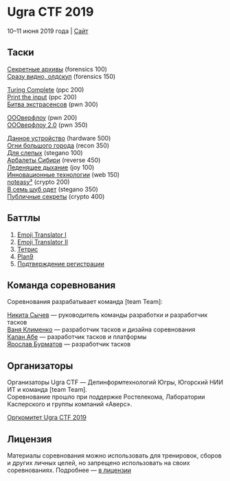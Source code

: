 # Ugra CTF 2019

10–11 июня 2019 года | [Сайт](https://ugractf.ru)

## Таски

[Секретные архивы](tasks/anonymous/) (forensics 100)  
[Сразу видно, олдскул](tasks/olds/) (forensics 150)

[Turing Complete](tasks/turing/) (ppc 200)  
[Print the input](tasks/printinput/) (ppc 200)  
[Битва экстрасенсов](tasks/extrasense/) (pwn 300)

[ОООверфлоу](tasks/oooverflow/) (pwn 200)  
[ОООверфлоу 2.0](tasks/oooverflow2/) (pwn 350)

[Данное устройство](tasks/apparatus/) (hardware 500)  
[Огни большого города](tasks/bigcitylights/) (recon 350)  
[Для слепых](tasks/blind/) (stegano 100)  
[Арбалеты Сибири](tasks/bow/) (reverse 450)  
[Леденящее дыхание](tasks/exhale/) (joy 100)  
[Инновационные технологии](tasks/modern/) (web 150)  
[noteasy³](tasks/noteasy3/) (crypto 200)  
[В семь шуб одет](tasks/onionion/) (stegano 350)  
[Публичные секреты](tasks/secrets/) (crypto 400)

## Баттлы

1. [Emoji Translator I](battles/emoji-deploy/)
2. [Emoji Translator II](battles/emoji/)
3. [Тетрис](battles/tetris/)
4. [Plan9](battles/plan/)
5. [Подтверждение регистрации](battles/signupnowhere/)

## Команда соревнования

Соревнования разрабатывает команда [team Team]:

[Никита Сычев](https://github.com/nsychev) — руководитель команды разработки и разработчик тасков  
[Ваня Клименко](https://github.com/vanyaklimenko) — разработчик тасков и дизайна соревнования  
[Калан Абе](https://github.com/kalan) — разработчик тасков и платформы  
[Ярослав Бурматов](https://github.com/javach) — разработчик тасков

## Организаторы

Организаторы Ugra CTF — Депинформтехнологий Югры, Югорский НИИ ИТ и команда [team Team].  
Соревнование прошло при поддержке Ростелекома, Лаборатории Касперского и группы компаний «Аверс».

[Оргкомитет Ugra CTF 2019](https://ugractf.ru/committee)

## Лицензия

Материалы соревнования можно использовать для тренировок, сборов и других личных целей, но запрещено использовать на своих соревнованиях. Подробнее — [в лицензии](LICENSE)

